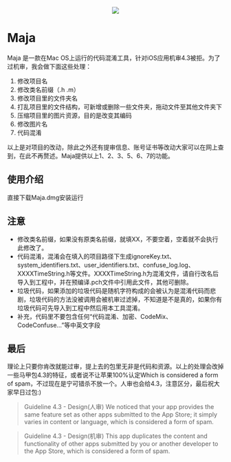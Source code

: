 <p align="center" >
<img src="https://upload-images.jianshu.io/upload_images/2523674-1ad917d7d89c9625.png">
</p>

# Maja
Maja 是一款在Mac OS上运行的代码混淆工具，针对iOS应用机审4.3被拒。为了过机审，我会做下面这些处理：
1. 修改项目名
2. 修改类名前缀（.h .m）
3. 修改项目里的文件夹名
4. 打乱项目里的文件结构，可新增或删除一些文件夹，拖动文件至其他文件夹下
5. 压缩项目里的图片资源，目的是改变其编码
6. 修改图片名
7. 代码混淆 

以上是对项目的改动，除此之外还有提审信息、账号证书等改动大家可以在网上查到，在此不再赘述。Maja提供以上1、2、3、5、6、7的功能。

## 使用介绍
直接下载Maja.dmg安装运行

## 注意
- 修改类名前缀，如果没有原类名前缀，就填XX，不要空着，空着就不会执行此修改了。
- 代码混淆，混淆会在填入的项目路径下生成ignoreKey.txt、system_identifiers.txt、user_identifiers.txt、confuse_log.log、XXXXTimeString.h等文件。XXXXTimeString.h为混淆文件，请自行改名后导入到工程中，并在预编译.pch文件中引用此文件，其他可删除。
- 垃圾代码，如果添加的垃圾代码是随机字符构成的会被认为是混淆代码而悲剧，垃圾代码的方法没被调用会被机审过滤掉，不知道是不是真的，如果你有垃圾代码可先导入到工程中然后用本工具混淆。
- 补充，代码里不要包含任何“代码混淆、加密、CodeMix、CodeConfuse...”等中英文字段

## 最后
理论上只要你肯改就能过审，提上去的包里无非是代码和资源。以上的处理会改掉一些马甲包4.3的特征，或者说不让苹果100%认定Which is considered a form of spam，不过现在是宁可错杀不放一个。人审也会给4.3，注意区分，最后祝大家早日过包:)

>Guideline 4.3 - Design(人审) 
We noticed that your app provides the same feature set as other apps submitted to the App Store; it simply varies in content or language, which is considered a form of spam.  

>Guideline 4.3 - Design(机审) 
This app duplicates the content and functionality of other apps submitted by you or another developer to the App Store, which is considered a form of spam.
